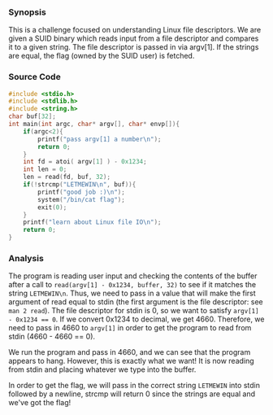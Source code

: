 ### Synopsis
This is a challenge focused on understanding Linux file descriptors. We are given a SUID binary which reads input from a file descriptor and compares it to a given string.
The file descriptor is passed in via argv[1]. If the strings are equal, the flag (owned by the SUID user) is fetched.

### Source Code
```c
#include <stdio.h>
#include <stdlib.h>
#include <string.h>
char buf[32];
int main(int argc, char* argv[], char* envp[]){
    if(argc<2){
        printf("pass argv[1] a number\n");
        return 0;
    }
    int fd = atoi( argv[1] ) - 0x1234;
    int len = 0;
    len = read(fd, buf, 32);
    if(!strcmp("LETMEWIN\n", buf)){
        printf("good job :)\n");
        system("/bin/cat flag");
        exit(0);
    }
    printf("learn about Linux file IO\n");
    return 0;
}
```

### Analysis
The program is reading user input and checking the contents of the buffer after a call to `read(argv[1] - 0x1234, buffer, 32)` to see if it matches the string `LETMEWIN\n`.
Thus, we need to pass in a value that will make the first argument of read equal to stdin (the first argument is the file descriptor: see `man 2 read`).
The file descriptor for stdin is 0, so we want to satisfy `argv[1] - 0x1234 == 0`. If we convert 0x1234 to decimal, we get 4660.
Therefore, we need to pass in 4660 to `argv[1]` in order to get the program to read from stdin (4660 - 4660 == 0).

We run the program and pass in 4660, and we can see that the program appears to hang. However, this is exactly what we want!
It is now reading from stdin and placing whatever we type into the buffer.

In order to get the flag, we will pass in the correct string `LETMEWIN` into stdin followed by a newline, strcmp will return 0 since the strings are equal and we've got the flag!
